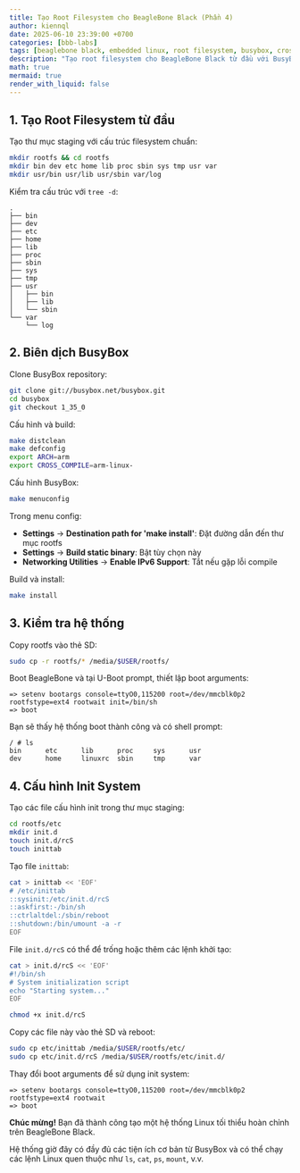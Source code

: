 ```yaml
---
title: Tạo Root Filesystem cho BeagleBone Black (Phần 4)
author: kiennql
date: 2025-06-10 23:39:00 +0700
categories: [bbb-labs]
tags: [beaglebone black, embedded linux, root filesystem, busybox, cross-compile, arm]
description: "Tạo root filesystem cho BeagleBone Black từ đầu với BusyBox, cấu hình init system và hoàn thiện hệ thống Linux tối thiểu."
math: true
mermaid: true
render_with_liquid: false
---
```


## 1. Tạo Root Filesystem từ đầu

Tạo thư mục staging với cấu trúc filesystem chuẩn:

```bash
mkdir rootfs && cd rootfs
mkdir bin dev etc home lib proc sbin sys tmp usr var
mkdir usr/bin usr/lib usr/sbin var/log
```

Kiểm tra cấu trúc với `tree -d`:

```
.
├── bin
├── dev
├── etc
├── home
├── lib
├── proc
├── sbin
├── sys
├── tmp
├── usr
│   ├── bin
│   ├── lib
│   └── sbin
└── var
    └── log
```

## 2. Biên dịch BusyBox

Clone BusyBox repository:

```bash
git clone git://busybox.net/busybox.git
cd busybox
git checkout 1_35_0
```

Cấu hình và build:

```bash
make distclean
make defconfig
export ARCH=arm
export CROSS_COMPILE=arm-linux-
```

Cấu hình BusyBox:

```bash
make menuconfig
```

Trong menu config:
- **Settings** → **Destination path for 'make install'**: Đặt đường dẫn đến thư mục rootfs
- **Settings** → **Build static binary**: Bật tùy chọn này
- **Networking Utilities** → **Enable IPv6 Support**: Tắt nếu gặp lỗi compile

Build và install:

```bash
make install
```

## 3. Kiểm tra hệ thống

Copy rootfs vào thẻ SD:

```bash
sudo cp -r rootfs/* /media/$USER/rootfs/
```

Boot BeagleBone và tại U-Boot prompt, thiết lập boot arguments:

```
=> setenv bootargs console=ttyO0,115200 root=/dev/mmcblk0p2 rootfstype=ext4 rootwait init=/bin/sh
=> boot
```

Bạn sẽ thấy hệ thống boot thành công và có shell prompt:

```
/ # ls
bin      etc      lib      proc     sys      usr
dev      home     linuxrc  sbin     tmp      var
```

## 4. Cấu hình Init System

Tạo các file cấu hình init trong thư mục staging:

```bash
cd rootfs/etc
mkdir init.d
touch init.d/rcS
touch inittab
```

Tạo file `inittab`:

```bash
cat > inittab << 'EOF'
# /etc/inittab
::sysinit:/etc/init.d/rcS
::askfirst:-/bin/sh
::ctrlaltdel:/sbin/reboot
::shutdown:/bin/umount -a -r
EOF
```

File `init.d/rcS` có thể để trống hoặc thêm các lệnh khởi tạo:

```bash
cat > init.d/rcS << 'EOF'
#!/bin/sh
# System initialization script
echo "Starting system..."
EOF

chmod +x init.d/rcS
```

Copy các file này vào thẻ SD và reboot:

```bash
sudo cp etc/inittab /media/$USER/rootfs/etc/
sudo cp etc/init.d/rcS /media/$USER/rootfs/etc/init.d/
```

Thay đổi boot arguments để sử dụng init system:

```
=> setenv bootargs console=ttyO0,115200 root=/dev/mmcblk0p2 rootfstype=ext4 rootwait
=> boot
```

**Chúc mừng!** Bạn đã thành công tạo một hệ thống Linux tối thiểu hoàn chỉnh trên BeagleBone Black.

Hệ thống giờ đây có đầy đủ các tiện ích cơ bản từ BusyBox và có thể chạy các lệnh Linux quen thuộc như `ls`, `cat`, `ps`, `mount`, v.v.
